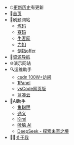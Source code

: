 * 🕑︎[更新历史](/_log.md)<span class="latest-badge">有更新</span>
* 📑[首页](/)
* 📝刷题网站
    * [炼码](https://www.lintcode.com/)
    * [赛码](https://www.acmcoder.com/#/practice/company)
    * [牛客网](https://www.nowcoder.com/)
    * [力扣](https://leetcode.cn/)
    * [剑指offer](https://www.nowcoder.com/exam/oj/ta?page=1&tpId=13&type=13)
* 🔗[资源导航](资源导航/link.md)
* 🌐演示网站
* 🔍运维助手
    * [csdn <span class="recommend-badge">100W+访问</span>](https://blog.csdn.net/qq_41666142)
    * [1Panel](http://xiaofei.site:10001/1panel)
    * [vsCode网页版](http://xiaofei.site:10084/vsCode-server/login)
    * [蓝凑云](https://pc.woozooo.com/account.php?action=login&ref=/mydisk.php)
* 🤖Ai助手
    * [鱼聪明](https://www.yucongming.com/chat/1781191236741668865)
    * [通义](https://tongyi.aliyun.com/qianwen/)
    * [Kimi](https://kimi.moonshot.cn/)
    * [听脑 AI](https://itingnao.com/)
    * [DeepSeek - 探索未至之境](https://chat.deepseek.com/)
* 🧑‍💻[关于我](https://731016.github.io/)
  <!-- * 注释
    * <a href="http://119.3.104.52:8080/" target="_blank" style="font-weight: 700;">基于vue的快递代取系统【毕业设计】</a>
    * <a href="http://119.3.104.52:8081/" target="_blank" style="font-weight: 400;pointer-events: none;cursor: not-allowed;">天天生鲜交易平台</a>
    * <a href="http://119.3.104.52:8082/" target="_blank" style="font-weight: 400;pointer-events: none;cursor: not-allowed;">Lie flat房屋出租平台</a>
  -->